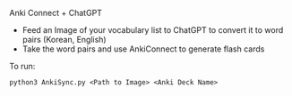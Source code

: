 Anki Connect + ChatGPT

- Feed an Image of your vocabulary list to ChatGPT to convert it to word pairs (Korean, English) 
- Take the word pairs and use AnkiConnect to generate flash cards

To run:

```
python3 AnkiSync.py <Path to Image> <Anki Deck Name>
```
